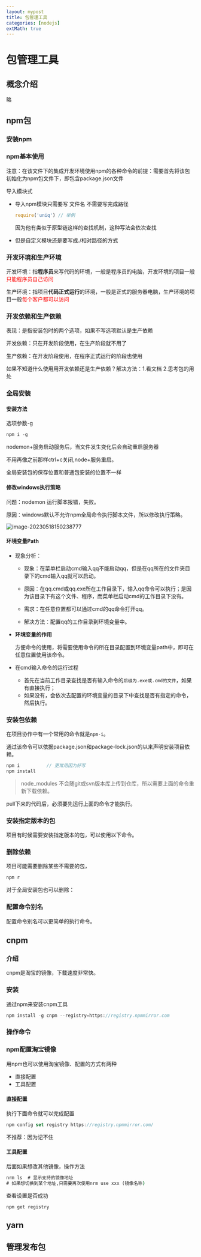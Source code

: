 ```yaml
---
layout: mypost
title: 包管理工具
categories: [nodejs]
extMath: true
---
```




# 包管理工具

## 概念介绍

略

## npm包

### 安装npm

### npm基本使用

注意：在该文件下的集成开发环境使用npm的各种命令的前提：需要首先将该包初始化为npm包文件下，即包含package.json文件

导入模块式

- 导入npm模块只需要写 文件名 不需要写完成路径

  ```javascript
  require('uniq') // 举例
  ```

  因为他有类似于原型链这样的查找机制，这种写法会依次查找

- 但是自定义模块还是要写成./相对路径的方式



### 开发环境和生产环境

开发环境：指**程序员**来写代码的环境，一般是程序员的电脑，开发环境的项目一般<font color=red>只能程序员自己访问</font>

生产环境：指项目**代码正式运行**的环境，一般是正式的服务器电脑，生产环境的项目一般<font color=red>每个客户都可以访问</font>

### 开发依赖和生产依赖

表现：是指安装包时的两个选项，如果不写选项默认是生产依赖

开发依赖：只在开发阶段使用，在生产阶段就不用了

生产依赖：在开发阶段使用，在程序正式运行的阶段也使用

如果不知道什么使用用开发依赖还是生产依赖？解决方法：1.看文档 2.思考包的用处

### 全局安装

#### 安装方法

选项参数-g

```javascript
npm i -g 
```

nodemon+服务启动服务后，当文件发生变化后会自动重启服务器

不用再像之前那样ctrl+c关闭,node+服务重启。



全局安装包的保存位置和普通包安装的位置不一样

#### 修改windows执行策略

问题：nodemon 运行脚本报错，失败。

原因：windows默认不允许npm全局命令执行脚本文件，所以修改执行策略。

![image-20230518150238777](image-20230518150238777.png)

#### 环境变量Path

- 现象分析：

  - 现象：在菜单栏启动cmd输入qq不能启动qq，但是在qq所在的文件夹目录下的cmd输入qq就可以启动。

  - 原因：在qq.cmd或qq.exe所在工作目录下，输入qq命令可以执行；是因为该目录下有这个文件、程序，而菜单栏启动cmd的工作目录下没有。

  - 需求：在任意位置都可以通过cmd的qq命令打开qq。

  - 解决方法：配置qq的工作目录到环境变量中。

- **环境变量的作用**

  方便命令的使用，将需要使用命令的所在目录配置到环境变量path中，即可在任意位置使用该命令。

- 在cmd输入命令的运行过程
  - 首先在当前工作目录查找是否有输入命令的`后缀为.exe或.cmd的文件`，如果有直接执行；
  - 如果没有，会依次去配置的环境变量的目录下中查找是否有指定的命令，然后执行。

### 安装包依赖

在项目协作中有一个常用的命令就是`npm-i`。

通过该命令可以依据package.json和package-lock.json的以来声明安装项目依赖。

```javascript
npm i          // 更常用因为好写
npm install
```

>node_modules 不会随git或svn版本库上传到仓库，所以需要上面的命令重新下载依赖。

pull下来的代码后，必须要先运行上面的命令才能执行。

### 安装指定版本的包

项目有时候需要安装指定版本的包，可以使用以下命令。



### 删除依赖

项目可能需要删除某些不需要的包，

```javascript
npm r
```

对于全局安装包也可以删除：

### 配置命令别名

配置命令别名可以更简单的执行命令。

## cnpm

### 介绍

cnpm是淘宝的镜像，下载速度非常快。

### 安装

通过npm来安装cnpm工具

```javascript
npm install -g cnpm --registry=https://registry.npmmirror.com
```

### 操作命令

### npm配置淘宝镜像

用npm也可以使用淘宝镜像、配置的方式有两种

- 直接配置
- 工具配置

#### 直接配置

执行下面命令就可以完成配置

```javascript
npm config set registry https://registry.npmmirror.com/
```

不推荐：因为记不住

#### 工具配置

后面如果想改其他镜像，操作方法

```cmd
nrm ls  # 显示支持的镜像地址
# 如果想切换到某个地址,只需要再次使用nrm use xxx (镜像名称)
```

查看设置是否成功

```shell
npm get registry 
```

## yarn

## 管理发布包

